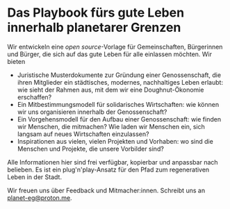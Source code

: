 # Das Playbook fürs gute Leben innerhalb planetarer Grenzen

Wir entwickeln eine *open source*-Vorlage für Gemeinschaften, Bürgerinnen und Bürger, die sich auf das gute Leben für alle einlassen möchten. Wir bieten

- Juristische Musterdokumente zur Gründung einer Genossenschaft, die ihren Mitglieder ein städtisches, modernes, nachhaltiges Leben erlaubt: wie sieht der Rahmen aus, mit dem wir eine Doughnut-Ökonomie erschaffen? 
- Ein Mitbestimmungsmodell für solidarisches Wirtschaften: wie können wir uns organisieren innerhalb der Genossenschaft?
- Ein Vorgehensmodell für den Aufbau einer Genossenschaft: wie finden wir Menschen, die mitmachen? Wie laden wir Menschen ein, sich langsam auf neues Wirtschaften einzulassen?
- Inspirationen aus vielen, vielen Projekten und Vorhaben: wo sind die Menschen und Projekte, die unsere Vorbilder sind?

Alle Informationen hier sind frei verfügbar, kopierbar und anpassbar nach belieben. Es ist ein plug'n'play-Ansatz für den Pfad zum regenerativen Leben in der Stadt. 

Wir freuen uns über Feedback und Mitmacher:innen. Schreibt uns an planet-eg@proton.me.
